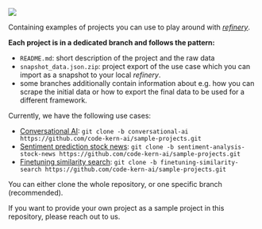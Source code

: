![](https://uploads-ssl.webflow.com/61e47fafb12bd56b40022a49/62d1586ddec8452bb40c3256_sample-projects.svg)

Containing examples of projects you can use to play around with [*refinery*](https://github.com/code-kern-ai/refinery).

**Each project is in a dedicated branch and follows the pattern:**
- `README.md`: short description of the project and the raw data
- `snapshot_data.json.zip`: project export of the use case which you can import as a snapshot to your local *refinery*.
- some branches additionally contain information about e.g. how you can scrape the initial data or how to export the final data to be used for a different framework.

Currently, we have the following use cases:
- [Conversational AI](https://github.com/code-kern-ai/sample-projects/tree/conversational-ai): `git clone -b conversational-ai https://github.com/code-kern-ai/sample-projects.git`
- [Sentiment prediction stock news](https://github.com/code-kern-ai/sample-projects/tree/sentiment-analysis-stock-news): `git clone -b sentiment-analysis-stock-news https://github.com/code-kern-ai/sample-projects.git`
- [Finetuning similarity search](https://github.com/code-kern-ai/sample-projects/tree/finetuning-similarity-search): `git clone -b finetuning-similarity-search https://github.com/code-kern-ai/sample-projects.git`

You can either clone the whole repository, or one specific branch (recommended).

If you want to provide your own project as a sample project in this repository, please reach out to us.

